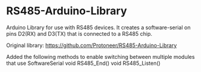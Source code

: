 RS485-Arduino-Library
=====================
Arduino Library for use with RS485 devices. It creates a software-serial on pins D2(RX) and D3(TX) that is connected to a RS485 chip. 

Original library: https://github.com/Protoneer/RS485-Arduino-Library

Added the following methods to enable switching between multiple modules that use SoftwareSerial
    void RS485_End()
    void RS485_Listen()
    